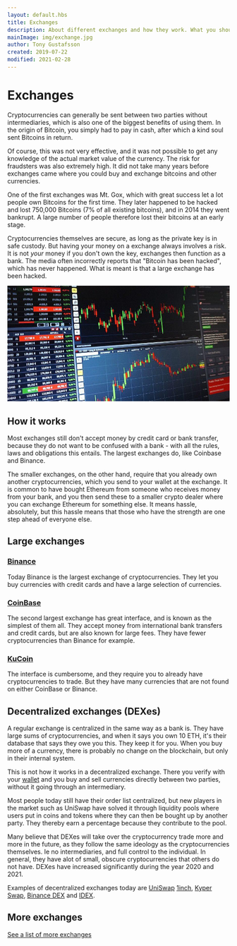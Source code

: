 ```yaml
---
layout: default.hbs
title: Exchanges
description: About different exchanges and how they work. What you should think about, and the risks of leaving your assets with an exchange.
mainImage: img/exchange.jpg
author: Tony Gustafsson
created: 2019-07-22
modified: 2021-02-28
---
```


# Exchanges

Cryptocurrencies can generally be sent between two parties without intermediaries, which is also one of the biggest benefits of using them. In the origin of Bitcoin, you simply had to pay in cash, after which a kind soul sent Bitcoins in return.

Of course, this was not very effective, and it was not possible to get any knowledge of the actual market value of the currency. The risk for fraudsters was also extremely high. It did not take many years before exchanges came where you could buy and exchange bitcoins and other currencies.

One of the first exchanges was Mt. Gox, which with great success let a lot people own Bitcoins for the first time. They later happened to be hacked and lost 750,000 Bitcoins (7% of all existing bitcoins), and in 2014 they went bankrupt. A large number of people therefore lost their bitcoins at an early stage.

Cryptocurrencies themselves are secure, as long as the private key is in safe custody. But having your money on a exchange always involves a risk. It is not _your_ money if you don't own the key, exchanges then function as a bank. The media often incorrectly reports that "Bitcoin has been hacked", which has never happened. What is meant is that a large exchange has been hacked.

![Kryptohandel](../img/exchange.jpg 'Kryptohandel')

## How it works

Most exchanges still don't accept money by credit card or bank transfer, because they do not want to be confused with a bank - with all the rules, laws and obligations this entails. The largest exchanges do, like Coinbase and Binance.

The smaller exchanges, on the other hand, require that you already own another cryptocurrencies, which you send to your wallet at the exchange. It is common to have bought Ethereum from someone who receives money from your bank, and you then send these to a smaller crypto dealer where you can exchange Ethereum for something else. It means hassle, absolutely, but this hassle means that those who have the strength are one step ahead of everyone else.

## Large exchanges

### [Binance](https://www.binance.com/)

Today Binance is the largest exchange of cryptocurrencies. They let you buy currencies with credit cards and have a large selection of currencies.

### [CoinBase](https://www.coinbase.com/)

The second largest exchange has great interface, and is known as the simplest of them all. They accept money from international bank transfers and credit cards, but are also known for large fees. They have fewer cryptocurrencies than Binance for example.

### [KuCoin](https://www.kucoin.com/)

The interface is cumbersome, and they require you to already have cryptocurrencies to trade. But they have many currencies that are not found on either CoinBase or Binance.

## Decentralized exchanges (DEXes)

A regular exchange is centralized in the same way as a bank is. They have large sums of cryptocurrencies, and when it says you own 10 ETH, it's their database that says they owe you this. They keep it for you. When you buy more of a currency, there is probably no change on the blockchain, but only in their internal system.

This is not how it works in a decentralized exchange. There you verify with your [wallet](/market/wallets.html) and you buy and sell currencies directly between two parties, without it going through an intermediary.

Most people today still have their order list centralized, but new players in the market such as UniSwap have solved it through liquidity pools where users put in coins and tokens where they can then be bought up by another party. They thereby earn a percentage because they contribute to the pool.

Many believe that DEXes will take over the cryptocurrency trade more and more in the future, as they follow the same ideology as the cryptocurrencies themselves. Ie no intermediaries, and full control to the individual. In general, they have alot of small, obscure cryptocurrencies that others do not have. DEXes have increased significantly during the year 2020 and 2021.

Examples of decentralized exchanges today are [UniSwap](https://app.uniswap.org/) [1inch](https://1inch.exchange/#/), [Kyper Swap](https://kyberswap.com/swap), [Binance DEX](https://www.binance.org/en/trade) and [IDEX](https://idex.market).

## More exchanges

[See a list of more exchanges](https://www.coingecko.com/en/exchanges)
